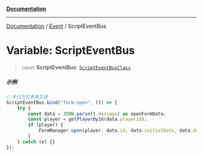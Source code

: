 [**Documentation**](../../../README.md)

---

[Documentation](../../../globals.md) / [Event](../README.md) / ScriptEventBus

# Variable: ScriptEventBus

> `const` **ScriptEventBus**: [`ScriptEventBusClass`](../classes/ScriptEventBusClass.md)

##### 示例

```typescript
//多行为包表单互通
ScriptEventBus.bind("form:open", (t) => {
    try {
        const data = JSON.parse(t.message) as openFormData;
        const player = getPlayerById(data.playerid);
        if (player) {
            FormManager.open(player, data.id, data.initialData, data.delay, false);
        }
    } catch (e) {}
});
```
